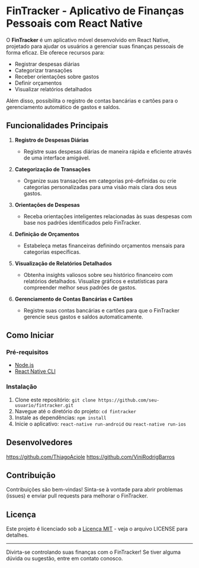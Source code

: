 # FinTracker - Aplicativo de Finanças Pessoais com React Native

O **FinTracker** é um aplicativo móvel desenvolvido em React Native, projetado para ajudar os usuários a gerenciar suas finanças pessoais de forma eficaz. Ele oferece recursos para:

- Registrar despesas diárias
- Categorizar transações
- Receber orientações sobre gastos
- Definir orçamentos
- Visualizar relatórios detalhados

Além disso, possibilita o registro de contas bancárias e cartões para o gerenciamento automático de gastos e saldos.

## Funcionalidades Principais

1. **Registro de Despesas Diárias**
   - Registre suas despesas diárias de maneira rápida e eficiente através de uma interface amigável.

2. **Categorização de Transações**
   - Organize suas transações em categorias pré-definidas ou crie categorias personalizadas para uma visão mais clara dos seus gastos.

3. **Orientações de Despesas**
   - Receba orientações inteligentes relacionadas às suas despesas com base nos padrões identificados pelo FinTracker.

4. **Definição de Orçamentos**
   - Estabeleça metas financeiras definindo orçamentos mensais para categorias específicas.

5. **Visualização de Relatórios Detalhados**
   - Obtenha insights valiosos sobre seu histórico financeiro com relatórios detalhados. Visualize gráficos e estatísticas para compreender melhor seus padrões de gastos.

6. **Gerenciamento de Contas Bancárias e Cartões**
   - Registre suas contas bancárias e cartões para que o FinTracker gerencie seus gastos e saldos automaticamente.

## Como Iniciar

### Pré-requisitos
- [Node.js](https://nodejs.org/)
- [React Native CLI](https://reactnative.dev/docs/environment-setup)

### Instalação
1. Clone este repositório: `git clone https://github.com/seu-usuario/fintracker.git`
2. Navegue até o diretório do projeto: `cd fintracker`
3. Instale as dependências: `npm install`
4. Inicie o aplicativo: `react-native run-android` ou `react-native run-ios`

## Desenvolvedores 
https://github.com/ThiagoAciole
https://github.com/ViniRodrigBarros

## Contribuição

Contribuições são bem-vindas! Sinta-se à vontade para abrir problemas (issues) e enviar pull requests para melhorar o FinTracker.

## Licença

Este projeto é licenciado sob a [Licença MIT](LICENSE) - veja o arquivo LICENSE para detalhes.

---

Divirta-se controlando suas finanças com o FinTracker! Se tiver alguma dúvida ou sugestão, entre em contato conosco.
